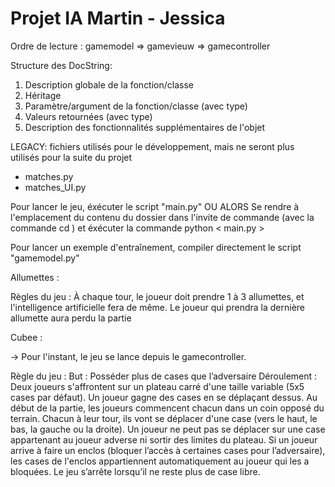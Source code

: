 # Projet IA Martin - Jessica

Ordre de lecture :
 gamemodel => gamevieuw => gamecontroller

 Structure des DocString:

 1) Description globale de la fonction/classe
 2) Héritage
 3) Paramètre/argument de la fonction/classe (avec type)
 4) Valeurs retournées (avec type)
 5) Description des fonctionnalités supplémentaires de l'objet

LEGACY: 
fichiers utilisés pour le développement, mais ne seront plus utilisés pour la suite du projet
 - matches.py
 - matches_UI.py

Pour lancer le jeu, éxécuter le script "main.py"
OU ALORS 
Se rendre à l'emplacement du contenu du dossier dans l'invite de commande (avec la commande cd ) et éxécuter la commande python < main.py >

Pour lancer un exemple d'entraînement, compiler directement le script "gamemodel.py"

Allumettes : 

Règles du jeu :
 À chaque tour, le joueur doit prendre 1 à 3 allumettes, et l'intelligence artificielle fera de même.
 Le joueur qui prendra la dernière allumette aura perdu la partie

Cubee :

-> Pour l'instant, le jeu se lance depuis le gamecontroller.

Règle du jeu :
But :
Posséder plus de cases que l’adversaire
Déroulement :
Deux joueurs s'affrontent sur un plateau carré d'une taille variable (5x5 cases par défaut).
Un joueur gagne des cases en se déplaçant dessus.
Au début de la partie, les joueurs commencent chacun dans un coin opposé du terrain. Chacun à leur tour, ils vont se déplacer d'une case (vers le haut, le bas, la gauche ou la droite). Un joueur ne peut pas se déplacer sur une case appartenant au joueur adverse ni sortir des limites du plateau.
Si un joueur arrive à faire un enclos (bloquer l’accès à certaines cases pour l’adversaire), les cases de l'enclos appartiennent automatiquement au joueur qui les a bloquées.
Le jeu s’arrête lorsqu’il ne reste plus de case libre.



